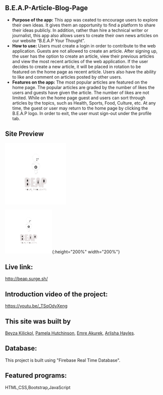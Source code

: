 ## B.E.A.P-Article-Blog-Page
* **Purpose of the app:** 
   This app was ceated to encourage users to explore their own ideas. It gives them an opportunity to find a platform to share their ideas publicly. In addition, rather than hire a technical writer or journalist, this app also allows users to create their own news articles on our website “B.E.A.P Your Thought”. 
* **How to use:**
   Users must create a login in order to contribute to the web application. Guests are not allowed to create an article. After signing up, the user has the option to create an article, view their previous articles and view the most recent articles of the web application. If the user decides to create a new article, it will be placed in rotation to be featured on the home page as recent article. Users also have the ability to like and comment on articles posted by other users.
* **Features on the app:**
    The most popular articles are featured on the home page. The popular articles are graded by the number of likes the users and guests have given the article. The number of likes are not limited. While on the home page guest and users can sort through articles by the topics, such as Health, Sports, Food, Culture, etc. At any time, the guest or user may return to the home page by clicking the B.E.A.P logo. In order to exit, the user must sign-out under the profile tab. 

## Site Preview

<img src="BEAPlogo.png" height="200px" width="200px">

![](BEAPlogo.png){:height="200%" width="200%"}
   
## Live link: 
http://beap.surge.sh/

## Introduction video of the project: 
https://youtu.be/_TSqOdyXeng

## This site was built by
[Beyza Kilickol](https://github.com/beyzakilickol), [Pamela Hutchinson](https://github.com/pamelahutchinson), 
[Emre Akurek](https://github.com/emreyeprem), [Arlisha Hayles](https://github.com/Arlisha2019).

## Database: 
This project is built using "Firebase Real Time Database".
## Featured programs: 
HTML,CSS,Bootstrap,JavaScript

    
